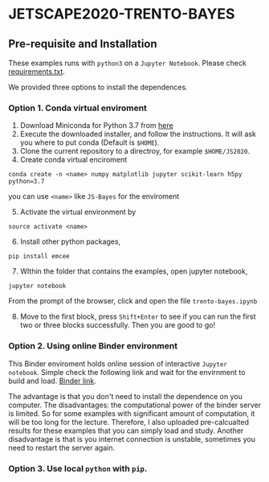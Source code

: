 # JETSCAPE2020-TRENTO-BAYES

## Pre-requisite and Installation

These examples runs with `python3` on a `Jupyter Notebook`. 
Please check [requirements.txt](requirements.txt).

We provided three options to install the dependences.

### Option 1. Conda virtual enviroment

1. Download Miniconda for Python 3.7 from [here](https://docs.conda.io/en/latest/miniconda.html)
2. Execute the downloaded installer, and follow the instructions. 
It will ask you where to put conda (Default is `$HOME`).
3. Clone the current repository to a directroy, for example `$HOME/JS2020`.
4. Create conda virtual enciroment

```
conda create -n <name> numpy matplotlib jupyter scikit-learn h5py python=3.7
```
you can use `<name>` like `JS-Bayes` for the enviroment

5. Activate the virtual environment by 

```
source activate <name>
```

6. Install other python packages,

```
pip install emcee
```

7. WIthin the folder that contains the examples, open jupyter notebook,
```
jupyter notebook
```
From the prompt of the browser, click and open the file `trento-bayes.ipynb`

8. Move to the first block, press `Shift+Enter` to see if you can run the first two or three blocks successfully. 
Then you are good to go!

### Option 2. Using online Binder environment

This Binder enviroment holds online session of interactive `Jupyter notebook`. 
Simple check the following link and wait for the envirnment to build and load.
[Binder link](https://mybinder.org/v2/gh/keweiyao/JETSCAPE2020-TRENTO-BAYES/master
).

The advantage is that you don't need to install the dependence on you computer. 
The disadvantages: the computational power of the binder server is limited. 
So for some examples with significant amount of computation, it will be too long for the lecture. 
Therefore, I also uploaded pre-calcualted results for these examples that you can simply load and study.
Another disadvantage is that is you internet connection is unstable, sometimes you need to restart the server again.

### Option 3. Use local `python` with `pip`.

